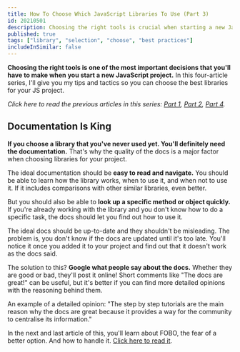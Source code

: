 ```yaml
---
title: How To Choose Which JavaScript Libraries To Use (Part 3)
id: 20210501
description: Choosing the right tools is crucial when starting a new JavaScript project. In this four-article series, I'll give you my tips and tactics to make the best choices.
published: true
tags: ["library", "selection", "choose", "best practices"]
includeInSimilar: false
---
```


**Choosing the right tools is one of the most important decisions that you'll have to make when you start a new JavaScript project.**  In this four-article series, I'll give you my tips and tactics so you can choose the best libraries for your JS project.

_Click here to read the previous articles in this series: [Part 1](https://nicozerpa.com/how-to-choose-which-javascript-libraries-to-use-part-1/), [Part 2](https://nicozerpa.com/how-to-choose-which-javascript-libraries-to-use-part-2/), [Part 4](https://nicozerpa.com/how-to-choose-which-javascript-libraries-to-use-part-4/)._

## Documentation Is King

**If you choose a library that you've never used yet. You'll definitely need the documentation.** That's why the quality of the docs is a major factor when choosing libraries for your project.

The ideal documentation should be **easy to read and navigate.** You should be able to learn how the library works, when to use it, and when not to use it. If it includes comparisons with other similar libraries, even better.

But you should also be able to **look up a specific method or object quickly.** If you're already working with the library and you don't know how to do a specific task, the docs should let you find out how to use it.

The ideal docs should be up-to-date and they shouldn't be misleading. The problem is, you don't know if the docs are updated until it's too late. You'll notice it once you added it to your project and find out that it doesn't work as the docs said.

The solution to this? **Google what people say about the docs.** Whether they are good or bad, they'll post it online! Short comments like "The docs are great!" can be useful, but it's better if you can find more detailed opinions with the reasoning behind them.

An example of a detailed opinion: "The step by step tutorials are the main reason why the docs are great because it provides a way for the community to centralise its information."

In the next and last article of this, you'll learn about FOBO, the fear of a better option. And how to handle it. [Click here to read it](https://nicozerpa.com/how-to-choose-which-javascript-libraries-to-use-part-4/).